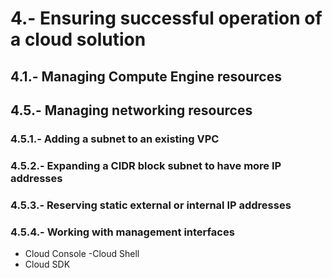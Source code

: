 # 4.- Ensuring successful operation of a cloud solution
## 4.1.- Managing Compute Engine resources

## 4.5.- Managing networking resources
### 4.5.1.- Adding a subnet to an existing VPC
### 4.5.2.- Expanding a CIDR block subnet to have more IP addresses
### 4.5.3.- Reserving static external or internal IP addresses
### 4.5.4.- Working with management interfaces
- Cloud Console
-Cloud Shell
- Cloud SDK
